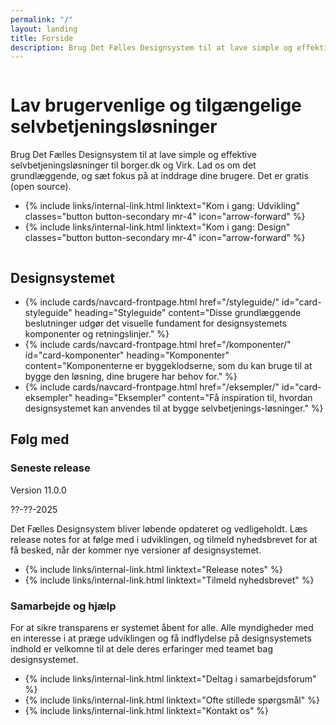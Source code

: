 ```yaml
---
permalink: "/"
layout: landing
title: Forside
description: Brug Det Fælles Designsystem til at lave simple og effektive selvbetjeningsløsninger til borger.dk og Virk. Lad os om det grundlæggende, og sæt fokus på at inddrage dine brugere. Det er gratis (open source).
---
```


<div class="frontpage-banner">
    <div class="container">
        <div class="row">
            <div class="col-12 align-text-center d-flex align-items-center d-lg-none bg-alternative justify-content-center tablet-row">
                <img class="designsystem-illustration" src="{{ site.baseurl }}/assets/img/descriptionimages/hero-virk.png" alt="">
            </div>
            <div class="col-12 col-lg-6 mt-8 mt-lg-0 py-lg-9">
                <h1 class="hyphens-manual">Lav brugervenlige og tilgængelige selvbetjenings&shy;løsninger</h1>
                <p class="font-lead">
                    Brug Det Fælles Designsystem til at lave simple og effektive selvbetjeningsløsninger til borger.dk og Virk. Lad os om det grundlæggende, og sæt fokus på at inddrage dine brugere. Det er gratis (open source).
                </p>
                <ul class="nobullet-list d-flex flex-wrap">
                    <li>{% include links/internal-link.html linktext="Kom i gang: Udvikling" classes="button button-secondary mr-4" icon="arrow-forward" %}</li>
                    <li>{% include links/internal-link.html linktext="Kom i gang: Design" classes="button button-secondary mr-4" icon="arrow-forward" %}</li>
                </ul>
            </div>
            <div class="col-6 justify-content-center align-items-center d-none d-lg-flex desktop-row">
                <img class="designsystem-illustration" src="{{ site.baseurl }}/assets/img/descriptionimages/hero-virk.png" alt="">
            </div>
        </div>
    </div>
</div>

<div class="container mt-6 mt-lg-905">
    <h2 class="pt-3">Designsystemet</h2>
    <ul class="row card-row">
        <li class="col-12 col-sm-6 col-md-4">
            {% include cards/navcard-frontpage.html 
            href="/styleguide/"
            id="card-styleguide"  
            heading="Styleguide" 
            content="Disse grundlæggende beslutninger udgør det visuelle fundament for designsystemets komponenter og retningslinjer." 
            %}
        </li>
        <li class="col-12 col-sm-6 col-md-4">
            {% include cards/navcard-frontpage.html
            href="/komponenter/"
            id="card-komponenter"  
            heading="Komponenter" 
            content="Komponenterne er byggeklodserne, som du kan bruge til at bygge den løsning, dine brugere har behov for." 
            %}
        </li>
        <li class="col-12 col-sm-6 col-md-4">
            {% include cards/navcard-frontpage.html 
            href="/eksempler/"
            id="card-eksempler"  
            heading="Eksempler" 
            content="Få inspiration til, hvordan designsystemet kan anvendes til at bygge selvbetjenings­-løsninger." 
            %}
        </li>
    </ul>
</div>

<div class="container mt-6">
    <h2 class="mb-0">Følg med</h2>
    <div class="row">
        <div class="col-12 col-sm-6">
            <h3>Seneste release</h3>
            <p>Version 11.0.0</p>
            <p class="mt-0">??-??-2025</p>
            <p>Det Fælles Designsystem bliver løbende opdateret og vedligeholdt. Læs release notes for at følge med i udviklingen, og tilmeld nyhedsbrevet for at få besked, når der kommer nye versioner af designsystemet.</p>
            <ul class="nobullet-list">
                <li>{% include links/internal-link.html linktext="Release notes" %}</li>
                <li>{% include links/internal-link.html linktext="Tilmeld nyhedsbrevet" %}</li>
            </ul>
        </div>
        <div class="col-12 col-sm-6">
            <h3>Samarbejde og hjælp</h3>
            <p>For at sikre transparens er systemet åbent for alle. Alle myndigheder med en interesse i at præge udviklingen og få indflydelse på designsystemets indhold er velkomne til at dele deres erfaringer med teamet bag designsystemet.</p>
            <ul class="nobullet-list">
                <li>{% include links/internal-link.html linktext="Deltag i samarbejdsforum" %}</li>
                <li>{% include links/internal-link.html linktext="Ofte stillede spørgsmål" %}</li>
                <li>{% include links/internal-link.html linktext="Kontakt os" %}</li>
            </ul>
        </div>
    </div>
</div>
